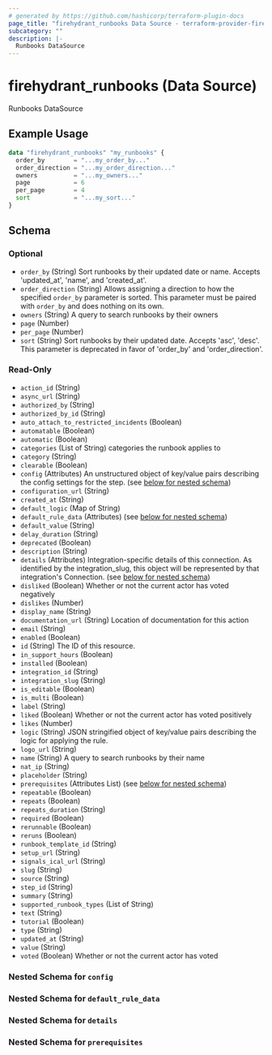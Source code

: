 ```yaml
---
# generated by https://github.com/hashicorp/terraform-plugin-docs
page_title: "firehydrant_runbooks Data Source - terraform-provider-firehydrant"
subcategory: ""
description: |-
  Runbooks DataSource
---
```


# firehydrant_runbooks (Data Source)

Runbooks DataSource

## Example Usage

```terraform
data "firehydrant_runbooks" "my_runbooks" {
  order_by        = "...my_order_by..."
  order_direction = "...my_order_direction..."
  owners          = "...my_owners..."
  page            = 6
  per_page        = 4
  sort            = "...my_sort..."
}
```

<!-- schema generated by tfplugindocs -->
## Schema

### Optional

- `order_by` (String) Sort runbooks by their updated date or name. Accepts 'updated_at', 'name', and 'created_at'.
- `order_direction` (String) Allows assigning a direction to how the specified `order_by` parameter is sorted. This parameter must be paired with `order_by` and does nothing on its own.
- `owners` (String) A query to search runbooks by their owners
- `page` (Number)
- `per_page` (Number)
- `sort` (String) Sort runbooks by their updated date. Accepts 'asc', 'desc'. This parameter is deprecated in favor of 'order_by' and 'order_direction'.

### Read-Only

- `action_id` (String)
- `async_url` (String)
- `authorized_by` (String)
- `authorized_by_id` (String)
- `auto_attach_to_restricted_incidents` (Boolean)
- `automatable` (Boolean)
- `automatic` (Boolean)
- `categories` (List of String) categories the runbook applies to
- `category` (String)
- `clearable` (Boolean)
- `config` (Attributes) An unstructured object of key/value pairs describing the config settings for the step. (see [below for nested schema](#nestedatt--config))
- `configuration_url` (String)
- `created_at` (String)
- `default_logic` (Map of String)
- `default_rule_data` (Attributes) (see [below for nested schema](#nestedatt--default_rule_data))
- `default_value` (String)
- `delay_duration` (String)
- `deprecated` (Boolean)
- `description` (String)
- `details` (Attributes) Integration-specific details of this connection. As identified by the integration_slug, this object will be represented by that integration's Connection. (see [below for nested schema](#nestedatt--details))
- `disliked` (Boolean) Whether or not the current actor has voted negatively
- `dislikes` (Number)
- `display_name` (String)
- `documentation_url` (String) Location of documentation for this action
- `email` (String)
- `enabled` (Boolean)
- `id` (String) The ID of this resource.
- `in_support_hours` (Boolean)
- `installed` (Boolean)
- `integration_id` (String)
- `integration_slug` (String)
- `is_editable` (Boolean)
- `is_multi` (Boolean)
- `label` (String)
- `liked` (Boolean) Whether or not the current actor has voted positively
- `likes` (Number)
- `logic` (String) JSON stringified object of key/value pairs describing the logic for applying the rule.
- `logo_url` (String)
- `name` (String) A query to search runbooks by their name
- `nat_ip` (String)
- `placeholder` (String)
- `prerequisites` (Attributes List) (see [below for nested schema](#nestedatt--prerequisites))
- `repeatable` (Boolean)
- `repeats` (Boolean)
- `repeats_duration` (String)
- `required` (Boolean)
- `rerunnable` (Boolean)
- `reruns` (Boolean)
- `runbook_template_id` (String)
- `setup_url` (String)
- `signals_ical_url` (String)
- `slug` (String)
- `source` (String)
- `step_id` (String)
- `summary` (String)
- `supported_runbook_types` (List of String)
- `text` (String)
- `tutorial` (Boolean)
- `type` (String)
- `updated_at` (String)
- `value` (String)
- `voted` (Boolean) Whether or not the current actor has voted

<a id="nestedatt--config"></a>
### Nested Schema for `config`


<a id="nestedatt--default_rule_data"></a>
### Nested Schema for `default_rule_data`


<a id="nestedatt--details"></a>
### Nested Schema for `details`


<a id="nestedatt--prerequisites"></a>
### Nested Schema for `prerequisites`
